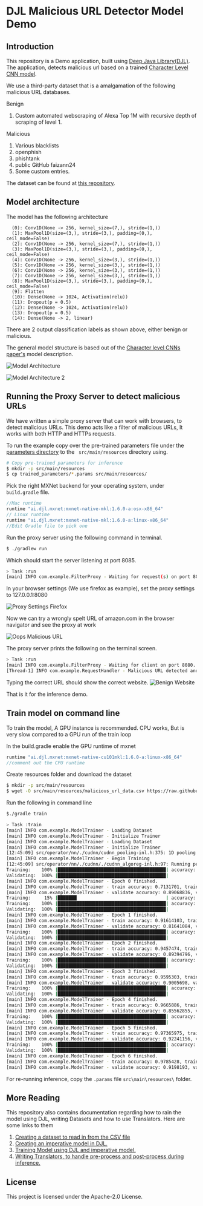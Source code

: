 # DJL Malicious URL Detector Model Demo

## Introduction

This repository is a Demo application, built using [Deep Java Library(DJL)](https://github.com/awslabs/djl). The application, detects malicious url based on a trained [Character Level CNN model](https://arxiv.org/abs/1509.01626).

We use a third-party dataset that is a amalgamation of the following malicious URL databases.

Benign

1. Custom automated webscraping of Alexa Top 1M with recursive depth of scraping of level 1.

Malicious

1. Various blacklists
2. openphish
3. phishtank
4. public GitHub faizann24
5. Some custom entries.

The dataset can be found at [this repository](https://github.com/incertum/cyber-matrix-ai/tree/master/Malicious-URL-Detection-Deep-Learning).

## Model architecture

The model has the following architecture

```
  (0): Conv1D(None -> 256, kernel_size=(7,), stride=(1,))
  (1): MaxPool1D(size=(3,), stride=(3,), padding=(0,), ceil_mode=False)
  (2): Conv1D(None -> 256, kernel_size=(7,), stride=(1,))
  (3): MaxPool1D(size=(3,), stride=(3,), padding=(0,), ceil_mode=False)
  (4): Conv1D(None -> 256, kernel_size=(3,), stride=(1,))
  (5): Conv1D(None -> 256, kernel_size=(3,), stride=(1,))
  (6): Conv1D(None -> 256, kernel_size=(3,), stride=(1,))
  (7): Conv1D(None -> 256, kernel_size=(3,), stride=(1,))
  (8): MaxPool1D(size=(3,), stride=(3,), padding=(0,), ceil_mode=False)
  (9): Flatten
  (10): Dense(None -> 1024, Activation(relu))
  (11): Dropout(p = 0.5)
  (12): Dense(None -> 1024, Activation(relu))
  (13): Dropout(p = 0.5)
  (14): Dense(None -> 2, linear)

```
There are 2 output classification labels as shown above, either benign or malicious.

The general model structure is based out of the [Character level CNNs paper's](https://arxiv.org/abs/1509.01626) model description.

![Model Architecture](docs/convolutional_layers.png) 

![Model Architecture 2](docs/dense_layer.png)

## Running the Proxy Server to detect malicious URLs

We have written a simple proxy server that can work with browsers, to detect malicious URLs. This demo  acts like a filter of malicious URLs, It works with both HTTP and HTTPs requests.

To run the example copy over the pre-trained parameters file under the [parameters directory](trained_parameters) to the ``` src/main/resources``` directory using.

```bash
# Copy pre-trained parameters for inference
$ mkdir -p src/main/resources
$ cp trained_parameters/*.params src/main/resources/
```

Pick the right MXNet backend for your operating system, under ```build.gradle``` file. 

```groovy
//Mac runtime
runtime "ai.djl.mxnet:mxnet-native-mkl:1.6.0-a:osx-x86_64"
// Linux runtime
runtime "ai.djl.mxnet:mxnet-native-mkl:1.6.0-a:linux-x86_64"
//Edit Gradle file to pick one
```

Run the proxy server using the following command in terminal.

```bash
$ ./gradlew run
```
Which should start the server listening at port 8085.
```bash
> Task :run
[main] INFO com.example.FilterProxy - Waiting for request(s) on port 8080
```
In your browser settings (We use firefox as example), set the proxy settings to 127.0.0.1:8080

![Proxy Settings Firefox](docs/proxy_firefox.png)

Now we can try a wrongly spelt URL of amazon.com in the browser navigator and see the proxy at work

![Oops Malicious URL](docs/wrong_url_firefox.png)

The proxy server prints the following on the terminal screen.
```bash
> Task :run
[main] INFO com.example.FilterProxy - Waiting for client on port 8080..
[Thread-1] INFO com.example.RequestHandler - Malicious URL detected and blocked http://amazom.com/
```

Typing the correct URL should show the correct website.
![Benign Website](docs/correct_firefox.png)    

That is it for the inference demo.

## Train model on command line

To train the model, A GPU instance is recommended. CPU works, But is very slow compared to a GPU run of the train loop

In the build.gradle enable the GPU runtime of mxnet

```groovy
runtime "ai.djl.mxnet:mxnet-native-cu101mkl:1.6.0-a:linux-x86_64"
//comment out the CPU runtime
```
Create resources folder and download the dataset
```bash
$ mkdir -p src/main/resources
$ wget -O src/main/resources/malicious_url_data.csv https://raw.githubusercontent.com/incertum/cyber-matrix-ai/master/Malicious-URL-Detection-Deep-Learning/data/url_data_mega_deep_learning.csv
```

Run the following in command line

```bash
$./gradle train

> Task :train
[main] INFO com.example.ModelTrainer - Loading Dataset
[main] INFO com.example.ModelTrainer - Initialize Trainer
[main] INFO com.example.ModelTrainer - Loading Dataset
[main] INFO com.example.ModelTrainer - Initialize Trainer
[12:45:09] src/operator/nn/./cudnn/cudnn_pooling-inl.h:375: 1D pooling is not supported by cudnn, MXNet 1D pooling is applied.
[main] INFO com.example.ModelTrainer - Begin Training
[12:45:09] src/operator/nn/./cudnn/./cudnn_algoreg-inl.h:97: Running performance tests to find the best convolution algorithm, this can take a while... (set the environment variable MXNET_CUDNN_AUTOTUNE_DEFAULT to 0 to disable)
Training:    100% |████████████████████████████████████████| accuracy: 0.71 loss: 0.54 speed: 323.74 urls/sec
Validating:  100% |████████████████████████████████████████|
[main] INFO com.example.ModelTrainer - Epoch 0 finished.
[main] INFO com.example.ModelTrainer - train accuracy: 0.7131701, train loss: 0.5386256
[main] INFO com.example.ModelTrainer - validate accuracy: 0.89068836, validate loss: 0.30017522
Training:     15% |███████                                 | accuracy: 0.90 loss: 0.26 speed: 383.75 urls/sec
Training:    100% |████████████████████████████████████████| accuracy: 0.92 loss: 0.21 speed: 336.71 urls/sec
Validating:  100% |████████████████████████████████████████|
[main] INFO com.example.ModelTrainer - Epoch 1 finished.
[main] INFO com.example.ModelTrainer - train accuracy: 0.91614103, train loss: 0.21319388
[main] INFO com.example.ModelTrainer - validate accuracy: 0.81641084, validate loss: 0.43587697
Training:    100% |████████████████████████████████████████| accuracy: 0.95 loss: 0.14 speed: 340.42 urls/sec
Validating:  100% |████████████████████████████████████████|
[main] INFO com.example.ModelTrainer - Epoch 2 finished.
[main] INFO com.example.ModelTrainer - train accuracy: 0.9457474, train loss: 0.14361516
[main] INFO com.example.ModelTrainer - validate accuracy: 0.89394796, validate loss: 0.26676258
Training:    100% |████████████████████████████████████████| accuracy: 0.96 loss: 0.11 speed: 339.22 urls/sec
Validating:  100% |████████████████████████████████████████|
[main] INFO com.example.ModelTrainer - Epoch 3 finished.
[main] INFO com.example.ModelTrainer - train accuracy: 0.9595303, train loss: 0.10922413
[main] INFO com.example.ModelTrainer - validate accuracy: 0.9005698, validate loss: 0.26299196
Training:    100% |████████████████████████████████████████| accuracy: 0.97 loss: 0.09 speed: 338.12 urls/sec
Validating:  100% |████████████████████████████████████████|
[main] INFO com.example.ModelTrainer - Epoch 4 finished.
[main] INFO com.example.ModelTrainer - train accuracy: 0.9665886, train loss: 0.08993893
[main] INFO com.example.ModelTrainer - validate accuracy: 0.85562855, validate loss: 0.38608122
Training:    100% |████████████████████████████████████████| accuracy: 0.97 loss: 0.07 speed: 292.06 urls/sec
Validating:  100% |████████████████████████████████████████|
[main] INFO com.example.ModelTrainer - Epoch 5 finished.
[main] INFO com.example.ModelTrainer - train accuracy: 0.97365975, train loss: 0.07207036
[main] INFO com.example.ModelTrainer - validate accuracy: 0.92241156, validate loss: 0.22621335
Training:    100% |████████████████████████████████████████| accuracy: 0.98 loss: 0.06 speed: 319.64 urls/sec
Validating:  100% |████████████████████████████████████████|
[main] INFO com.example.ModelTrainer - Epoch 6 finished.
[main] INFO com.example.ModelTrainer - train accuracy: 0.9785428, train loss: 0.05851153
[main] INFO com.example.ModelTrainer - validate accuracy: 0.9198193, validate loss: 0.2653344       
```

For re-running inference, copy the ```.params``` file ```src\main\resources\``` folder.

## More Reading

This repository also contains documentation regarding how to rain the model using DJL, writing Datasets and how to use Translators. Here are some links to them

1. [Creating a dataset to read in from the CSV file](docs/dataset_creation.md)
2. [Creating an imperative model in DJL.](docs/define_model.md)
3. [Training Model using DJL and imperative model.](docs/training_model.md)
4. [Writing Translators, to handle pre-process and post-process during inference.](docs/translators.md)

## License

This project is licensed under the Apache-2.0 License.



